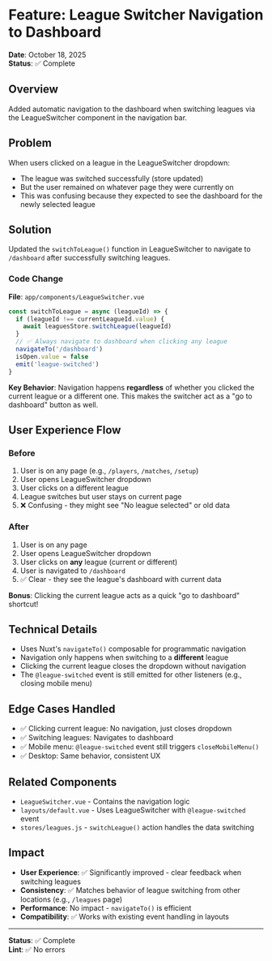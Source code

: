 # Feature: League Switcher Navigation to Dashboard

**Date**: October 18, 2025  
**Status**: ✅ Complete

## Overview

Added automatic navigation to the dashboard when switching leagues via the LeagueSwitcher component in the navigation bar.

## Problem

When users clicked on a league in the LeagueSwitcher dropdown:
- The league was switched successfully (store updated)
- But the user remained on whatever page they were currently on
- This was confusing because they expected to see the dashboard for the newly selected league

## Solution

Updated the `switchToLeague()` function in LeagueSwitcher to navigate to `/dashboard` after successfully switching leagues.

### Code Change

**File**: `app/components/LeagueSwitcher.vue`

```javascript
const switchToLeague = async (leagueId) => {
  if (leagueId !== currentLeagueId.value) {
    await leaguesStore.switchLeague(leagueId)
  }
  // ✅ Always navigate to dashboard when clicking any league
  navigateTo('/dashboard')
  isOpen.value = false
  emit('league-switched')
}
```

**Key Behavior**: Navigation happens **regardless** of whether you clicked the current league or a different one. This makes the switcher act as a "go to dashboard" button as well.

## User Experience Flow

### Before
1. User is on any page (e.g., `/players`, `/matches`, `/setup`)
2. User opens LeagueSwitcher dropdown
3. User clicks on a different league
4. League switches but user stays on current page
5. ❌ Confusing - they might see "No league selected" or old data

### After
1. User is on any page
2. User opens LeagueSwitcher dropdown
3. User clicks on **any** league (current or different)
4. User is navigated to `/dashboard`
5. ✅ Clear - they see the league's dashboard with current data

**Bonus**: Clicking the current league acts as a quick "go to dashboard" shortcut!

## Technical Details

- Uses Nuxt's `navigateTo()` composable for programmatic navigation
- Navigation only happens when switching to a **different** league
- Clicking the current league closes the dropdown without navigation
- The `@league-switched` event is still emitted for other listeners (e.g., closing mobile menu)

## Edge Cases Handled

- ✅ Clicking current league: No navigation, just closes dropdown
- ✅ Switching leagues: Navigates to dashboard
- ✅ Mobile menu: `@league-switched` event still triggers `closeMobileMenu()`
- ✅ Desktop: Same behavior, consistent UX

## Related Components

- `LeagueSwitcher.vue` - Contains the navigation logic
- `layouts/default.vue` - Uses LeagueSwitcher with `@league-switched` event
- `stores/leagues.js` - `switchLeague()` action handles the data switching

## Impact

- **User Experience**: ✅ Significantly improved - clear feedback when switching leagues
- **Consistency**: ✅ Matches behavior of league switching from other locations (e.g., `/leagues` page)
- **Performance**: No impact - `navigateTo()` is efficient
- **Compatibility**: ✅ Works with existing event handling in layouts

---

**Status**: ✅ Complete  
**Lint**: ✅ No errors
